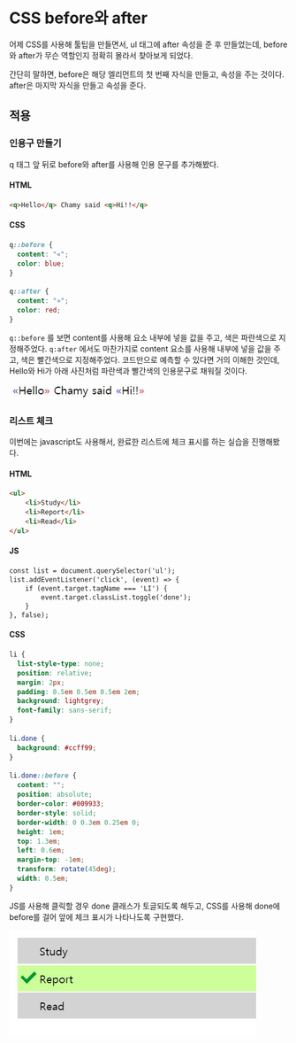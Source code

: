 # CSS before와 after

어제 CSS를 사용해 툴팁을 만들면서, ul 태그에 after 속성을 준 후 만들었는데, before와 after가 무슨 역할인지 정확히 몰라서 찾아보게 되었다.

간단히 말하면, before은 해당 엘리먼트의 첫 번째 자식을 만들고, 속성을 주는 것이다. after은 마지막 자식을 만들고 속성을 준다.



## 적용

### 인용구 만들기

q 태그 앞 뒤로 before와 after를 사용해 인용 문구를 추가해봤다.

#### HTML

```html
<q>Hello</q> Chamy said <q>Hi!!</q>
```

#### CSS

```css
q::before {
  content: "«";
  color: blue;
}

q::after {
  content: "»";
  color: red;
}
```



`q::before` 를 보면 content를 사용해 요소 내부에 넣을 값을 주고, 색은 파란색으로 지정해주었다. `q:after` 에서도 마찬가지로 content 요소를 사용해 내부에 넣을 값을 주고, 색은 빨간색으로 지정해주었다. 코드만으로 예측할 수 있다면 거의 이해한 것인데, Hello와 Hi가 아래 사진처럼 파란색과 빨간색의 인용문구로 채워질 것이다.

<img src="./images/before_after_1.JPG" alt="결과 1">



### 리스트 체크

이번에는 javascript도 사용해서, 완료한 리스트에 체크 표시를 하는 실습을 진행해봤다.

#### HTML

```html
<ul>
    <li>Study</li>
    <li>Report</li>
    <li>Read</li>
</ul>
```

#### JS

```javasc
const list = document.querySelector('ul');
list.addEventListener('click', (event) => {
    if (event.target.tagName === 'LI') {
        event.target.classList.toggle('done');
    }
}, false);
```

#### CSS

```css
li {
  list-style-type: none;
  position: relative;
  margin: 2px;
  padding: 0.5em 0.5em 0.5em 2em;
  background: lightgrey;
  font-family: sans-serif;
}

li.done {
  background: #ccff99;
}

li.done::before {
  content: "";
  position: absolute;
  border-color: #009933;
  border-style: solid;
  border-width: 0 0.3em 0.25em 0;
  height: 1em;
  top: 1.3em;
  left: 0.6em;
  margin-top: -1em;
  transform: rotate(45deg);
  width: 0.5em;
}
```



JS를 사용해 클릭할 경우 done 클래스가 토글되도록 해두고, CSS를 사용해 done에 before를 걸어 앞에 체크 표시가 나타나도록 구현했다.

<img src="./images/before_after_2.JPG" alt="결과 2">